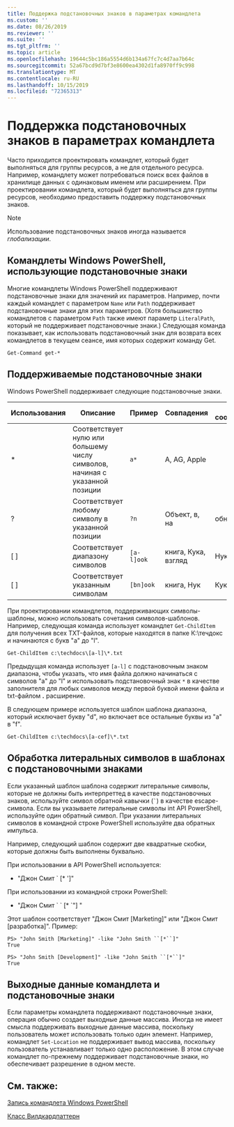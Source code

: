 ```yaml
---
title: Поддержка подстановочных знаков в параметрах командлета
ms.custom: ''
ms.date: 08/26/2019
ms.reviewer: ''
ms.suite: ''
ms.tgt_pltfrm: ''
ms.topic: article
ms.openlocfilehash: 19644c5bc186a5554d6b134a67fc7c4d7aa7b64c
ms.sourcegitcommit: 52a67bcd9d7bf3e8600ea4302d1fa8970ff9c998
ms.translationtype: MT
ms.contentlocale: ru-RU
ms.lasthandoff: 10/15/2019
ms.locfileid: "72365313"
---
```

# <a name="supporting-wildcard-characters-in-cmdlet-parameters"></a>Поддержка подстановочных знаков в параметрах командлета

Часто приходится проектировать командлет, который будет выполняться для группы ресурсов, а не для отдельного ресурса. Например, командлету может потребоваться поиск всех файлов в хранилище данных с одинаковым именем или расширением. При проектировании командлета, который будет выполняться для группы ресурсов, необходимо предоставить поддержку подстановочных знаков.

> [!NOTE]
> Использование подстановочных знаков иногда называется *глобализации*.

## <a name="windows-powershell-cmdlets-that-use-wildcards"></a>Командлеты Windows PowerShell, использующие подстановочные знаки

 Многие командлеты Windows PowerShell поддерживают подстановочные знаки для значений их параметров. Например, почти каждый командлет с параметром `Name` или `Path` поддерживает подстановочные знаки для этих параметров. (Хотя большинство командлетов с параметром `Path` также имеют параметр `LiteralPath`, который не поддерживает подстановочные знаки.) Следующая команда показывает, как использовать подстановочный знак для возврата всех командлетов в текущем сеансе, имя которых содержит команду Get.

 `Get-Command get-*`

## <a name="supported-wildcard-characters"></a>Поддерживаемые подстановочные знаки

Windows PowerShell поддерживает следующие подстановочные знаки.

| Использования |                             Описание                             |  Пример   |     Совпадения      | Не соответствует |
| -------- | ------------------------------------------------------------------- | ---------- | ---------------- | -------------- |
| *        | Соответствует нулю или большему числу символов, начиная с указанной позиции | `a*`       | A, AG, Apple     |                |
| ?        | Соответствует любому символу в указанной позиции                     | `?n`       | Объект, в, на       | обнаружил            |
| [ ]      | Соответствует диапазону символов                                       | `[a-l]ook` | книга, Кука, взгляд | Нук, занял     |
| [ ]      | Соответствует указанным символам                                    | `[bn]ook`  | книга, Нук       | Кука, взгляд     |

При проектировании командлетов, поддерживающих символы-шаблоны, можно использовать сочетания символов-шаблонов. Например, следующая команда использует командлет `Get-ChildItem` для получения всех TXT-файлов, которые находятся в папке К:\течдокс и начинаются с букв "a" до "l".

`Get-ChildItem c:\techdocs\[a-l]\*.txt`

Предыдущая команда использует `[a-l]` с подстановочным знаком диапазона, чтобы указать, что имя файла должно начинаться с символов "a" до "l" и использовать подстановочный знак `*` в качестве заполнителя для любых символов между первой буквой имени файла и txt-файлом **.** расширение.

В следующем примере используется шаблон шаблона диапазона, который исключает букву "d", но включает все остальные буквы из "a" в "f".

`Get-ChildItem c:\techdocs\[a-cef]\*.txt`

## <a name="handling-literal-characters-in-wildcard-patterns"></a>Обработка литеральных символов в шаблонах с подстановочными знаками

Если указанный шаблон шаблона содержит литеральные символы, которые не должны быть интерпреттед в качестве подстановочных знаков, используйте символ обратной кавычки (`` ` ``) в качестве escape-символа. Если вы указываете литеральные символы int API PowerShell, используйте один обратный символ. При указании литеральных символов в командной строке PowerShell используйте два обратных импульса.

Например, следующий шаблон содержит две квадратные скобки, которые должны быть выполнены буквально.

При использовании в API PowerShell используется:

- "Джон Смит \` [* ']"

При использовании из командной строки PowerShell:

- "Джон Смит \` \` [* \`"] "

Этот шаблон соответствует "Джон Смит [Marketing]" или "Джон Смит [разработка]". Пример:

```
PS> "John Smith [Marketing]" -like "John Smith ``[*``]"
True

PS> "John Smith [Development]" -like "John Smith ``[*``]"
True
```

## <a name="cmdlet-output-and-wildcard-characters"></a>Выходные данные командлета и подстановочные знаки

Если параметры командлета поддерживают подстановочные знаки, операция обычно создает выходные данные массива.
Иногда не имеет смысла поддерживать выходные данные массива, поскольку пользователь может использовать только один элемент. Например, командлет `Set-Location` не поддерживает вывод массива, поскольку пользователь устанавливает только одно расположение. В этом случае командлет по-прежнему поддерживает подстановочные знаки, но обеспечивает разрешение в одном месте.

## <a name="see-also"></a>См. также:

[Запись командлета Windows PowerShell](./writing-a-windows-powershell-cmdlet.md)

[Класс Вилдкардпаттерн](/dotnet/api/system.management.automation.wildcardpattern)

